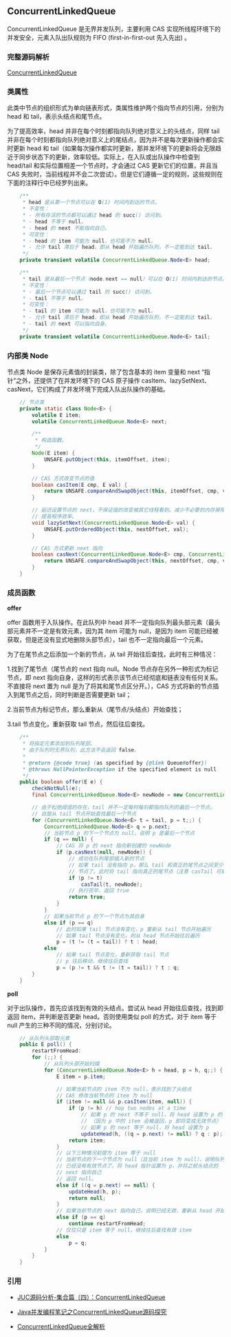 ## ConcurrentLinkedQueue

ConcurrentLinkedQueue 是无界并发队列，主要利用 CAS 实现所线程环境下的并发安全，元素入队出队规则为 FIFO (first-in-first-out 先入先出) 。

### 完整源码解析

[ConcurrentLinkedQueue](https://github.com/Augustvic/JavaSourceCodeAnalysis/blob/master/src/JUC/JUCCollections/ConcurrentLinkedQueue.java)

### 类属性

此类中节点的组织形式为单向链表形式，类属性维护两个指向节点的引用，分别为 head 和 tail，表示头结点和尾节点。

为了提高效率，head 并非在每个时刻都指向队列绝对意义上的头结点，同样 tail 并非在每个时刻都指向队列绝对意义上的尾结点，因为并不是每次更新操作都会实时更新 head 和 tail（如果每次操作都实时更新，那并发环境下的更新将会无限趋近于同步状态下的更新，效率较低。实际上，在入队或出队操作中检查到 head/tail 和实际位置相差一个节点时，才会通过 CAS 更新它们的位置，并且当 CAS 失败时，当前线程并不会二次尝试）。但是它们遵循一定的规则，这些规则在下面的注释行中已经罗列出来。

```java
    /**
     * head 是从第一个节点可以在 O(1) 时间内到达的节点。
     * 不变性：
     * - 所有存活的节点都可以通过 head 的 succ() 访问到。
     * - head 不等于 null。
     * - head 的 next 不能指向自己。
     * 可变性：
     * - head 的 item 可能为 null，也可能不为 null。
     * - 允许 tail 滞后于 head，即从 head 开始遍历队列，不一定能到达 tail。
     */
    private transient volatile ConcurrentLinkedQueue.Node<E> head;

    /**
     * tail 是从最后一个节点（node.next == null）可以在 O(1) 时间内到达的节点。
     * 不变性：
     * - 最后一个节点可以通过 tail 的 succ() 访问到。
     * - tail 不等于 null。
     * 可变性：
     * - tail 的 item 可能为 null，也可能不为 null。
     * - 允许 tail 滞后于 head，即从 head 开始遍历队列，不一定能到达 tail。
     * - tail 的 next 可以指向自身。
     */
    private transient volatile ConcurrentLinkedQueue.Node<E> tail;
```

### 内部类 Node

节点类 Node 是保存元素值的封装类，除了包含基本的 item 变量和 next “指针”之外，还提供了在并发环境下的 CAS 原子操作 casItem、lazySetNext、casNext，它们构成了并发环境下完成入队出队操作的基础。

```java
    // 节点类
    private static class Node<E> {
        volatile E item;
        volatile ConcurrentLinkedQueue.Node<E> next;

        /**
         * 构造函数。
         */
        Node(E item) {
            UNSAFE.putObject(this, itemOffset, item);
        }

        // CAS 方式改变节点的值
        boolean casItem(E cmp, E val) {
            return UNSAFE.compareAndSwapObject(this, itemOffset, cmp, val);
        }

        // 延迟设置节点的 next，不保证值的改变被其它线程看到。减少不必要的内存屏障，
        // 提高程序效率。
        void lazySetNext(ConcurrentLinkedQueue.Node<E> val) {
            UNSAFE.putOrderedObject(this, nextOffset, val);
        }

        // CAS 方式更新 next 指向
        boolean casNext(ConcurrentLinkedQueue.Node<E> cmp, ConcurrentLinkedQueue.Node<E> val) {
            return UNSAFE.compareAndSwapObject(this, nextOffset, cmp, val);
        }
    }
```

### 成员函数

**offer**

offer 函数用于入队操作。在此队列中 head 并不一定指向队列最头部元素（最头部元素并不一定是有效元素，因为其 item 可能为 null，是因为 item 可能已经被获取，但是还没有显式地删除头部节点），tail 也不一定指向最后一个元素。

为了在尾节点之后添加一个新的节点，从 tail 开始往后查找，此时有三种情况：

1.找到了尾节点（尾节点的 next 指向 null。Node 节点存在另外一种形式为标记节点，即 next 指向自身，这样的形式表示该节点已经彻底和链表没有任何关系。不直接将 next 置为 null 是为了将其和尾节点区分开。），CAS 方式将新的节点插入到尾节点之后，同时判断是否需要更新 tail；

2.当前节点为标记节点，那么重新从（尾节点/头结点）开始查找；

3.tail 节点变化，重新获取 tail 节点，然后往后查找。

```java
    /**
     * 将指定元素添加到队列尾部。
     * 由于队列时无界队列，此方法不会返回 false。
     *
     * @return {@code true} (as specified by {@link Queue#offer})
     * @throws NullPointerException if the specified element is null
     */
    public boolean offer(E e) {
        checkNotNull(e);
        final ConcurrentLinkedQueue.Node<E> newNode = new ConcurrentLinkedQueue.Node<E>(e);

        // 由于松弛阈值的存在，tail 并不一定每时每刻都指向队列的最后一个节点，
        // 自旋从 tail 节点开始查找最后一个节点
        for (ConcurrentLinkedQueue.Node<E> t = tail, p = t;;) {
            ConcurrentLinkedQueue.Node<E> q = p.next;
            // 当前节点 p 的下一个节点为 null，说明 p 是最后一个节点
            if (q == null) {
                // CAS 将 p 的 next 指向新创建的 newNode
                if (p.casNext(null, newNode)) {
                    // 成功在队列尾部插入新的节点
                    // 如果 tail 没有指向 p，那么 tail 和真正的尾节点之间至少已经隔了一个
                    // 节点了。此时将 tail 指向真正的尾节点（注意 casTail 可能执行失败）。
                    if (p != t)
                        casTail(t, newNode);
                    // 执行完毕，返回 true
                    return true;
                }
            }
            // 如果当前节点 p 的下一个节点为其自身
            else if (p == q)
                // 此时如果 tail 节点没有变化，p 重新从 tail 节点开始遍历
                // 如果 tail 节点没有变化，则从 head 节点开始往后遍历
                p = (t != (t = tail)) ? t : head;
            else
                // 如果 tail 节点变化，重新获取 tail 节点
                // p 往后移动，继续往后查找
                p = (p != t && t != (t = tail)) ? t : q;
        }
    }
```

**poll**

对于出队操作，首先应该找到有效的头结点。尝试从 head 开始往后查找，找到即返回 item，并判断是否更新 head。否则使用类似 poll 的方式，对于 item 等于 null 产生的三种不同的情况，分别讨论。

```java
    // 从队列头部取元素
    public E poll() {
        restartFromHead:
        for (;;) {
            // 从队列头部开始扫描
            for (ConcurrentLinkedQueue.Node<E> h = head, p = h, q;;) {
                E item = p.item;

                // 如果当前节点的 item 不为 null，表示找到了头结点
                // CAS 修改当前节点的 item 为 null
                if (item != null && p.casItem(item, null)) {
                    if (p != h) // hop two nodes at a time
                        // 如果 p 的 next 不等于 null，将 head 设置为 p 的 next
                        // （因为 p 中的 item 会被返回，p 即将变成无效节点）
                        // 如果 p 的 next 等于 null，将 head 设置为 p
                        updateHead(h, ((q = p.next) != null) ? q : p);
                    return item;
                }
                // 以下三种情况前提为 item 等于 null
                // 当前节点的下一个节点为 null（且当前 item 为 null），说明队列中
                // 已经没有有效节点了。将 head 指针设置为 p，并将之前头结点的
                // next 指向自己
                // 返回 null。
                else if ((q = p.next) == null) {
                    updateHead(h, p);
                    return null;
                }
                // 如果当前节点的 next 指向自己，说明已经无效，重新从 head 开始遍历
                else if (p == q)
                    continue restartFromHead;
                // 仅仅只是 item 等于 null，继续往后查找有效 item
                else
                    p = q;
            }
        }
    }
```


### 引用

* [JUC源码分析-集合篇（四）：ConcurrentLinkedQueue](https://www.jianshu.com/p/0c5a672b2ade)

* [Java并发编程笔记之ConcurrentLinkedQueue源码探究](https://www.cnblogs.com/huangjuncong/p/9196240.html)

* [ConcurrentLinkedQueue全解析](https://www.jianshu.com/p/ce6108e4b2c4)
